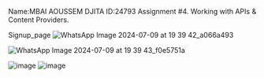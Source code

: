 Name:MBAI AOUSSEM DJITA
ID:24793
Assignment #4. Working with APIs & Content Providers.

Signup_page
![WhatsApp Image 2024-07-09 at 19 39 42_a066a493](https://github.com/leonnel235/Assignments-IV/assets/172814133/eea18ef7-5127-406a-945d-991deb2a5109)

![WhatsApp Image 2024-07-09 at 19 39 43_f0e5751a](https://github.com/leonnel235/Assignments-IV/assets/172814133/58ad82dd-34a9-4c48-aeef-c3cb44d89a65)

![image](https://github.com/leonnel235/Assignments-IV/assets/172814133/32b351ae-b35b-4fa0-b341-d9e4a1db5b8c)
![image](https://github.com/user-attachments/assets/d7604128-7f09-449b-8520-655db08a5cfa)



